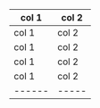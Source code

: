| col 1 |col 2 | 
| ------ | ----- | 
| col 1 | col 2| 
| col 1 | col 2| 
| col 1 | col 2| 
| col 1 | col 2 |
| ------ | ----- | 

 
